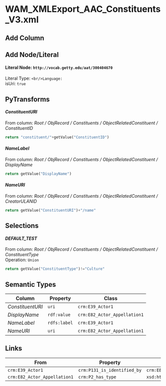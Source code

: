 # WAM_XMLExport_AAC_Constituents_V3.xml

## Add Column

## Add Node/Literal
#### Literal Node: `http://vocab.getty.edu/aat/300404670`
Literal Type: ``
<br/>Language: ``
<br/>isUri: `true`


## PyTransforms
#### _ConstituentURI_
From column: _Root / ObjRecord / Constituents / ObjectRelatedConstituent / ConstituentID_
``` python
return "constituent/"+getValue("ConstituentID")
```

#### _NameLabel_
From column: _Root / ObjRecord / Constituents / ObjectRelatedConstituent / DisplayName_
``` python
return getValue("DisplayName")
```

#### _NameURI_
From column: _Root / ObjRecord / Constituents / ObjectRelatedConstituent / CreatorULANID_
``` python
return getValue("ConstituentURI")+"/name"
```


## Selections
#### _DEFAULT_TEST_
From column: _Root / ObjRecord / Constituents / ObjectRelatedConstituent / ConstituentType_
<br>Operation: `Union`
``` python
return getValue("ConstituentType")!="Culture"
```


## Semantic Types
| Column | Property | Class |
|  ----- | -------- | ----- |
| _ConstituentURI_ | `uri` | `crm:E39_Actor1`|
| _DisplayName_ | `rdf:value` | `crm:E82_Actor_Appellation1`|
| _NameLabel_ | `rdfs:label` | `crm:E39_Actor1`|
| _NameURI_ | `uri` | `crm:E82_Actor_Appellation1`|


## Links
| From | Property | To |
|  --- | -------- | ---|
| `crm:E39_Actor1` | `crm:P131_is_identified_by` | `crm:E82_Actor_Appellation1`|
| `crm:E82_Actor_Appellation1` | `crm:P2_has_type` | `xsd:http://vocab.getty.edu/aat/300404670`|
